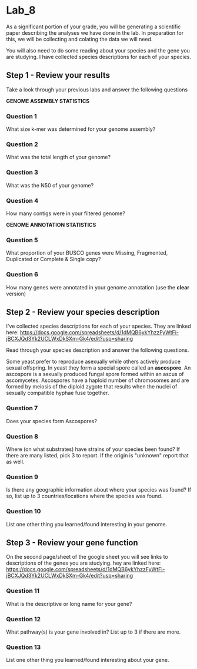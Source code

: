 # Lab_8

As a significant portion of your grade, you will be generating a scientific paper describing the analyses we have done in the lab. In preparation for this, we will be collecting and colating the data we will need. 

You will also need to do some reading about your species and the gene you are studying. I have collected species descriptions for each of your species. 

## Step 1 - Review your results

Take a look through your previous labs and answer the following questions

**GENOME ASSEMBLY STATISTICS**

### Question 1 

What size k-mer was determined for your genome assembly?

### Question 2

What was the total length of your genome?

### Question 3

What was the N50 of your genome?

### Question 4 

How many contigs were in your filtered genome?

**GENOME ANNOTATION STATISTICS**

### Question 5

What proportion of your BUSCO genes were Missing, Fragmented, Duplicated or Complete & Single copy?

### Question 6

How many genes were annotated in your genome annotation (use the **clear** version)



## Step 2 - Review your species description

I've collected species descriptions for each of your species. They are linked here: https://docs.google.com/spreadsheets/d/1dMQB6ykYhzzFyWtFi-jBCXJQd3Yk2UCLWxDkSXm-Gk4/edit?usp=sharing

Read through your species description and answer the following questions.

Some yeast prefer to reproduce asexually while others actively produce sexual offspring. In yeast they form a special spore called an **ascospore**. An ascospore is a sexually produced fungal spore formed within an ascus of ascomycetes. Ascospores have a haploid number of chromosomes and are formed by meiosis of the diploid zygote that results when the nuclei of sexually compatible hyphae fuse together.

### Question 7 

Does your species form Ascospores?

### Question 8

Where (on what substrates) have strains of your species been found? If there are many listed, pick 3 to report. If the origin is "unknown" report that as well. 

### Question 9 

Is there any geographic information about where your species was found? If so, list up to 3 countries/locations where the species was found. 

### Question 10 

List one other thing you learned/found interesting in your genome.


## Step 3 - Review your gene function

On the second page/sheet of the google sheet you will see links to descriptions of the genes you are studying. hey are linked here: https://docs.google.com/spreadsheets/d/1dMQB6ykYhzzFyWtFi-jBCXJQd3Yk2UCLWxDkSXm-Gk4/edit?usp=sharing


### Question 11

What is the descriptive or long name for your gene? 

### Question 12

What pathway(s) is your gene involved in? List up to 3 if there are more. 

### Question 13

List one other thing you learned/found interesting about your gene. 




